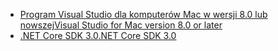 * [<span data-ttu-id="b11af-101">Program Visual Studio dla komputerów Mac w wersji 8.0 lub nowszej</span><span class="sxs-lookup"><span data-stu-id="b11af-101">Visual Studio for Mac version 8.0 or later</span></span>](https://visualstudio.microsoft.com/vs/mac/)
* [<span data-ttu-id="b11af-102">.NET Core SDK 3.0</span><span class="sxs-lookup"><span data-stu-id="b11af-102">.NET Core SDK 3.0</span></span>](https://dotnet.microsoft.com/download/dotnet-core/3.0)
